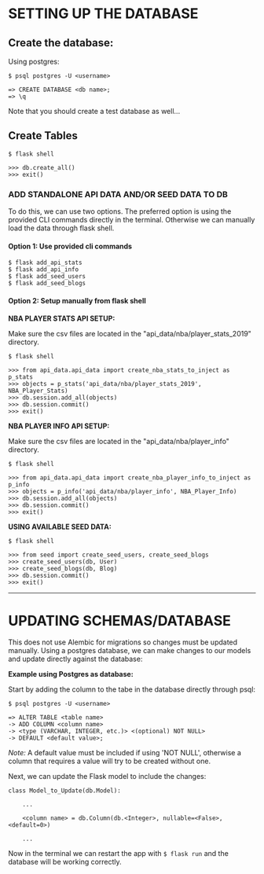# SETTING UP THE DATABASE

## Create the database:

Using postgres:

```
$ psql postgres -U <username>

=> CREATE DATABASE <db name>;
=> \q
```

Note that you should create a test database as well...

## Create Tables

```
$ flask shell

>>> db.create_all()
>>> exit()
```

### ADD STANDALONE API DATA AND/OR SEED DATA TO DB

To do this, we can use two options. The preferred option is using the provided CLI commands directly in the terminal. Otherwise we can manually load the data through flask shell.

#### Option 1: Use provided cli commands

```
$ flask add_api_stats
$ flask add_api_info
$ flask add_seed_users
$ flask add_seed_blogs
```


#### Option 2: Setup manually from flask shell

**NBA PLAYER STATS API SETUP:**

Make sure the csv files are located in the "api_data/nba/player_stats_2019" directory.

```
$ flask shell

>>> from api_data.api_data import create_nba_stats_to_inject as p_stats
>>> objects = p_stats('api_data/nba/player_stats_2019', NBA_Player_Stats)
>>> db.session.add_all(objects)
>>> db.session.commit()
>>> exit()
```


**NBA PLAYER INFO API SETUP:**

Make sure the csv files are located in the "api_data/nba/player_info" directory.

```
$ flask shell

>>> from api_data.api_data import create_nba_player_info_to_inject as p_info
>>> objects = p_info('api_data/nba/player_info', NBA_Player_Info)
>>> db.session.add_all(objects)
>>> db.session.commit()
>>> exit()
```


**USING AVAILABLE SEED DATA:**

```
$ flask shell

>>> from seed import create_seed_users, create_seed_blogs
>>> create_seed_users(db, User)
>>> create_seed_blogs(db, Blog)
>>> db.session.commit()
>>> exit()
```


---

# UPDATING SCHEMAS/DATABASE

This does not use Alembic for migrations so changes must be updated manually. Using a postgres database, we can make changes to our models and update directly against the database:

**Example using Postgres as database:**

Start by adding the column to the tabe in the database directly through psql:

```
$ psql postgres -U <username>

=> ALTER TABLE <table name>
-> ADD COLUMN <column name>
-> <type (VARCHAR, INTEGER, etc.)> <(optional) NOT NULL>
-> DEFAULT <default value>;
```

*Note:* A default value must be included if using 'NOT NULL', otherwise a column that requires a value will try to be created without one.


Next, we can update the Flask model to include the changes:

```
class Model_to_Update(db.Model):

    ...

    <column name> = db.Column(db.<Integer>, nullable=<False>, <default=0>)

    ...
```

Now in the terminal we can restart the app with `$ flask run` and the database will be working correctly.
